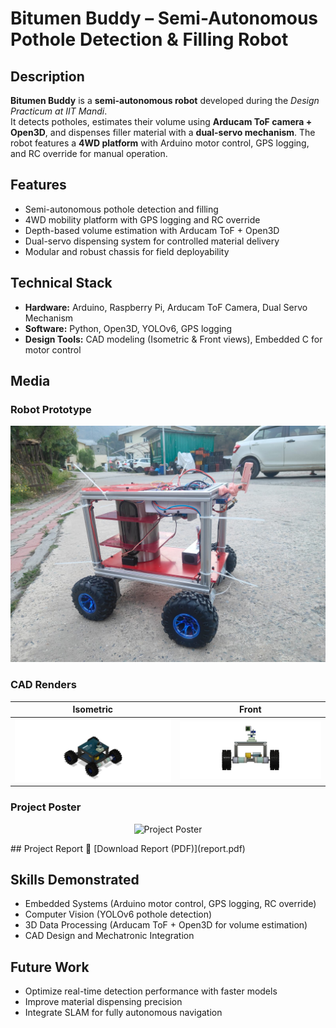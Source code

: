 # Bitumen Buddy – Semi-Autonomous Pothole Detection & Filling Robot

## Description
**Bitumen Buddy** is a **semi-autonomous robot** developed during the *Design Practicum at IIT Mandi*.  
It detects potholes, estimates their volume using **Arducam ToF camera + Open3D**, and dispenses filler material with a **dual-servo mechanism**. The robot features a **4WD platform** with Arduino motor control, GPS logging, and RC override for manual operation.

## Features
- Semi-autonomous pothole detection and filling  
- 4WD mobility platform with GPS logging and RC override  
- Depth-based volume estimation with Arducam ToF + Open3D  
- Dual-servo dispensing system for controlled material delivery  
- Modular and robust chassis for field deployability  

## Technical Stack
- **Hardware:** Arduino, Raspberry Pi, Arducam ToF Camera, Dual Servo Mechanism  
- **Software:** Python, Open3D, YOLOv6, GPS logging  
- **Design Tools:** CAD modeling (Isometric & Front views), Embedded C for motor control  

## Media

### Robot Prototype
![Bitumen Buddy](bot2.jpg)

### CAD Renders
| Isometric | Front |
|-----------|-------|
| ![CAD Isometric](cad_iso.jpg) | ![CAD Front](cad_front.jpg) |

### Project Poster
<p align="center">
  <img src="poster.jpg" alt="Project Poster" width="600">
</p>
## Project Report
📄 [Download Report (PDF)](report.pdf)  

## Skills Demonstrated
- Embedded Systems (Arduino motor control, GPS logging, RC override)  
- Computer Vision (YOLOv6 pothole detection)  
- 3D Data Processing (Arducam ToF + Open3D for volume estimation)  
- CAD Design and Mechatronic Integration  

## Future Work
- Optimize real-time detection performance with faster models  
- Improve material dispensing precision  
- Integrate SLAM for fully autonomous navigation
